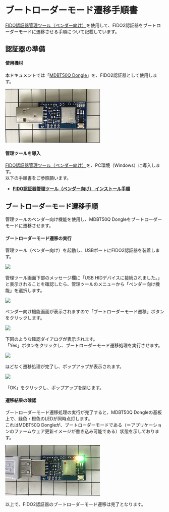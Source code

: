 # ブートローダーモード遷移手順書

[FIDO認証器管理ツール（ベンダー向け）](../../MaintenanceTool/dotNET/DEVTOOL.md)を使用して、FIDO2認証器をブートローダーモードに遷移させる手順について記載しています。

## 認証器の準備

#### 使用機材

本ドキュメントでは「[MDBT50Q Dongle](../../FIDO2Device/MDBT50Q_Dongle/README.md)」を、FIDO2認証器として使用します。

<img src="../../FIDO2Device/MDBT50Q_Dongle/pcb_rev2_1_2/assets/0001.jpg" width="300">

#### 管理ツールを導入

[FIDO認証器管理ツール（ベンダー向け）](../../MaintenanceTool/dotNET/DEVTOOL.md)を、PC環境（Windows）に導入します。<br>
以下の手順書をご参照願います。

* <b>[FIDO認証器管理ツール（ベンダー向け） インストール手順](../../MaintenanceTool/dotNET/DEVTOOLINST.md) </b>

## ブートローダーモード遷移手順

管理ツールのベンダー向け機能を使用し、MDBT50Q Dongleをブートローダーモードに遷移させます。

#### ブートローダーモード遷移の実行

管理ツール（ベンダー向け）を起動し、USBポートにFIDO2認証器を装着します。

<img src="assets/0028.jpg" width="400">

管理ツール画面下部のメッセージ欄に「USB HIDデバイスに接続されました。」と表示されることを確認したら、管理ツールのメニューから「ベンダー向け機能」を選択します。

<img src="assets/0029.jpg" width="400">

ベンダー向け機能画面が表示されますので「ブートローダーモード遷移」ボタンをクリックします。

<img src="assets/0031.jpg" width="400">

下図のような確認ダイアログが表示されます。<br>
「Yes」ボタンをクリックし、ブートローダーモード遷移処理を実行させます。

<img src="assets/0032.jpg" width="400">

ほどなく遷移処理が完了し、ポップアップが表示されます。

<img src="assets/0033.jpg" width="400">

「OK」をクリックし、ポップアップを閉じます。

#### 遷移結果の確認

ブートローダーモード遷移処理の実行が完了すると、MDBT50Q Dongleの基板上で、緑色・橙色のLEDが同時点灯します。<br>
これはMDBT50Q Dongleが、ブートローダーモードである（＝アプリケーションのファームウェア更新イメージが書き込み可能である）状態を示しております。

<img src="../../FIDO2Device/MDBT50Q_Dongle/pcb_rev2_1_2/assets/0006.jpg" width="300">

以上で、FIDO2認証器のブートローダーモード遷移は完了となります。
